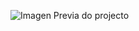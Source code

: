 ![Imagen Previa do projecto](![Image](https://github.com/user-attachments/assets/d62e9e16-c768-452e-bc9d-75c5307c0e89))
